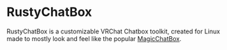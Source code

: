 # RustyChatBox
RustyChatBox is a customizable VRChat Chatbox toolkit, created for Linux made to mostly look and feel like the popular [MagicChatBox](https://github.com/BoiHanny/vrcosc-magicchatbox).
